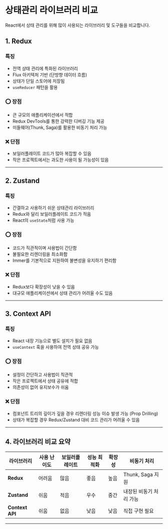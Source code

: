 # 상태관리 라이브러리 비교

React에서 상태 관리를 위해 많이 사용되는 라이브러리 및 도구들을 비교합니다.

## 1. Redux

### 특징

- 전역 상태 관리에 특화된 라이브러리
- Flux 아키텍처 기반 (단방향 데이터 흐름)
- 상태가 단일 스토어에 저장됨
- `useReducer` 패턴을 활용

### ⭕️ 장점

- 큰 규모의 애플리케이션에서 적합
- Redux DevTools를 통한 강력한 디버깅 기능 제공
- 미들웨어(Thunk, Saga)를 활용한 비동기 처리 가능

### ❌ 단점

- 보일러플레이트 코드가 많아 복잡할 수 있음
- 작은 프로젝트에서는 과도한 사용이 될 가능성이 있음

---

## 2. Zustand

### 특징

- 간결하고 사용하기 쉬운 상태관리 라이브러리
- Redux와 달리 보일러플레이트 코드가 적음
- React의 `useState`처럼 사용 가능

### ⭕️ 장점

- 코드가 직관적이며 사용법이 간단함
- 불필요한 리렌더링을 최소화함
- Immer를 기본적으로 지원하여 불변성을 유지하기 편리함

### ❌ 단점

- Redux보다 확장성이 낮을 수 있음
- 대규모 애플리케이션에서 상태 관리가 어려울 수도 있음

---

## 3. Context API

### 특징

- React 내장 기능으로 별도 설치가 필요 없음
- `useContext` 훅을 사용하여 전역 상태 공유 가능

### ⭕️ 장점

- 설정이 간단하고 사용법이 직관적
- 작은 프로젝트에서 상태 공유에 적합
- 의존성이 없어 유지보수가 쉬움

### ❌ 단점

- 컴포넌트 트리의 깊이가 깊을 경우 리렌더링 성능 이슈 발생 가능 (Prop Drilling)
- 상태가 복잡할 경우 Redux/Zustand 대비 코드 관리가 어려울 수 있음

---

## 4. 라이브러리 비교 요약

| 라이브러리      | 사용 난이도 | 보일러플레이트 | 성능 최적화 | 확장성 | 비동기 처리             |
| --------------- | ----------- | -------------- | ----------- | ------ | ----------------------- |
| **Redux**       | 어려움      | 많음           | 좋음        | 높음   | Thunk, Saga 지원        |
| **Zustand**     | 쉬움        | 적음           | 우수        | 중간   | 내장된 비동기 처리 가능 |
| **Context API** | 쉬움        | 없음           | 낮음        | 낮음   | 직접 구현 필요          |

---
